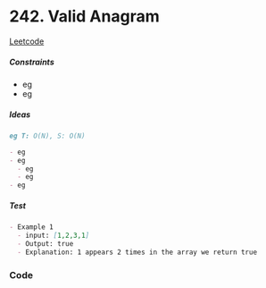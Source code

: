
# 242. Valid Anagram

[Leetcode](https://leetcode.com/problems/valid-anagram/description/)

##### Constraints

- eg
- eg

##### Ideas

```markdown
eg T: O(N), S: O(N)

- eg
- eg
  - eg
  - eg
- eg
```

##### Test

```markdown
- Example 1
  - input: [1,2,3,1]
  - Output: true
  - Explanation: 1 appears 2 times in the array we return true
```

### Code

```typescript

```
